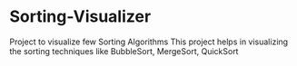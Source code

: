 # Sorting-Visualizer
Project to visualize few Sorting Algorithms
This project helps in visualizing the sorting techniques like BubbleSort, MergeSort, QuickSort
